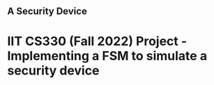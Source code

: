## A Security Device
# IIT CS330 (Fall 2022) Project - Implementing a FSM to simulate a security device
